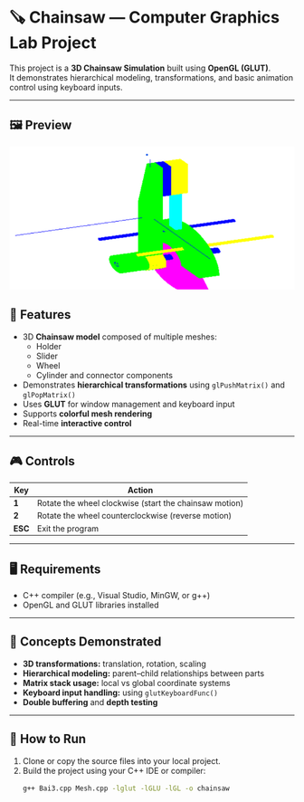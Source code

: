 # 🪚 Chainsaw — Computer Graphics Lab Project

This project is a **3D Chainsaw Simulation** built using **OpenGL (GLUT)**.  
It demonstrates hierarchical modeling, transformations, and basic animation control using keyboard inputs.

---

## 🖼️ Preview

![Chainsaw Preview](images/illustrate.png)



## 🧩 Features

- 3D **Chainsaw model** composed of multiple meshes:
  - Holder  
  - Slider  
  - Wheel  
  - Cylinder and connector components
- Demonstrates **hierarchical transformations** using `glPushMatrix()` and `glPopMatrix()`
- Uses **GLUT** for window management and keyboard input
- Supports **colorful mesh rendering**
- Real-time **interactive control**

---

## 🎮 Controls

| Key | Action |
|-----|---------|
| **1** | Rotate the wheel clockwise (start the chainsaw motion) |
| **2** | Rotate the wheel counterclockwise (reverse motion) |
| **ESC** | Exit the program |

---

## 🖥️ Requirements

- C++ compiler (e.g., Visual Studio, MinGW, or g++)
- OpenGL and GLUT libraries installed

---

## 🧠 Concepts Demonstrated

- **3D transformations:** translation, rotation, scaling  
- **Hierarchical modeling:** parent–child relationships between parts  
- **Matrix stack usage:** local vs global coordinate systems  
- **Keyboard input handling:** using `glutKeyboardFunc()`  
- **Double buffering** and **depth testing**

---

## 🚀 How to Run

1. Clone or copy the source files into your local project.
2. Build the project using your C++ IDE or compiler:
   ```bash
   g++ Bai3.cpp Mesh.cpp -lglut -lGLU -lGL -o chainsaw
